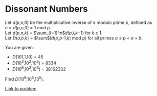 # Dissonant Numbers

<p>Let <var>d</var>(<var>p</var>,<var>n</var>,0) be the multiplicative inverse of <var>n</var> modulo prime <var>p</var>, defined as <var>n</var> × <var>d</var>(<var>p</var>,<var>n</var>,0) = 1 mod <var>p</var>.<br />
Let <var>d</var>(<var>p</var>,<var>n</var>,<var>k</var>) = $\sum_{i=1}^n$<var>d</var>(<var>p</var>,<var>i</var>,<var>k</var>−1) for <var>k</var> ≥ 1.<br />
Let <var>D</var>(<var>a</var>,<var>b</var>,<var>k</var>) = $\sum$(<var>d</var>(<var>p</var>,<var>p</var>-1,<var>k</var>) mod <var>p</var>) for all primes <var>a</var> ≤ <var>p</var> &lt; <var>a</var> + <var>b</var>.</p>
<p>You are given:</p>
<ul><li><var>D</var>(101,1,10) = 45</li>
<li><var>D</var>(10<sup>3</sup>,10<sup>2</sup>,10<sup>2</sup>) = 8334</li>
<li><var>D</var>(10<sup>6</sup>,10<sup>3</sup>,10<sup>3</sup>) = 38162302</li></ul><p>Find <var>D</var>(10<sup>9</sup>,10<sup>5</sup>,10<sup>5</sup>).</p>

[Link to problem](https://projecteuler.net/problem=515)
